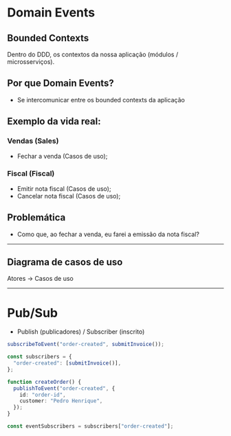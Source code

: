 # Domain Events

## Bounded Contexts

Dentro do DDD, os contextos da nossa aplicação (módulos / microsserviços).

## Por que Domain Events?

- Se intercomunicar entre os bounded contexts da aplicação

## Exemplo da vida real:

### Vendas (Sales)

- Fechar a venda (Casos de uso);

### Fiscal (Fiscal)

- Emitir nota fiscal (Casos de uso);
- Cancelar nota fiscal (Casos de uso);

## Problemática

- Como que, ao fechar a venda, eu farei a emissão da nota fiscal?

---

## Diagrama de casos de uso

Atores -> Casos de uso

---

# Pub/Sub

- Publish (publicadores) / Subscriber (inscrito)

```ts
subscribeToEvent("order-created", submitInvoice());
```

```ts
const subscribers = {
  "order-created": [submitInvoice()],
};

function createOrder() {
  publishToEvent("order-created", {
    id: "order-id",
    customer: "Pedro Henrique",
  });
}

const eventSubscribers = subscribers["order-created"];
```
